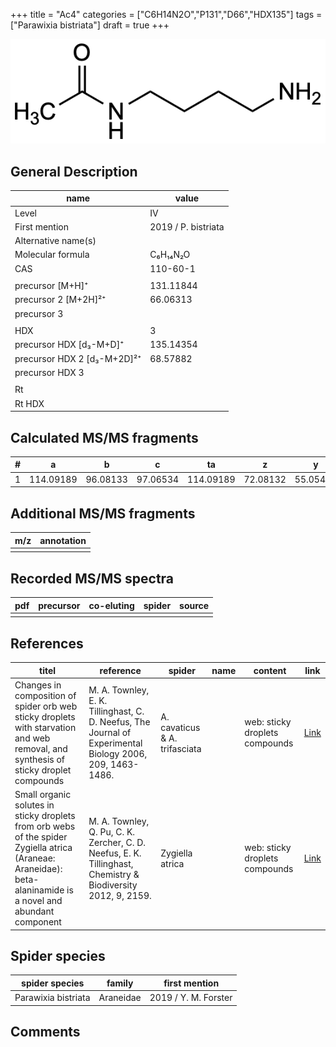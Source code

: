 +++
title = "Ac4"
categories = ["C6H14N2O","P131","D66","HDX135"]
tags = ["Parawixia bistriata"]
draft = true
+++

![](/img/Ac4.png)

## General Description

| name                        | value               |
|-----------------------------|---------------------|
| Level                       | IV                  |
| First mention               | 2019 / P. bistriata |
| Alternative name(s)         |                     |
| Molecular formula           | C₆H₁₄N₂O            |
| CAS                         | 110-60-1            |
|                             |                     |
| precursor   [M+H]⁺          | 131.11844           |
| precursor 2 [M+2H]²⁺        | 66.06313            |
| precursor 3                 |                     |
|                             |                     |
| HDX                         | 3                   |
| precursor HDX   [d₃-M+D]⁺   | 135.14354           |
| precursor HDX 2 [d₃-M+2D]²⁺ | 68.57882            |
| precursor HDX 3             |                     |
|                             |                     |
| Rt                          |                     |
| Rt HDX                      |                     |

## Calculated MS/MS fragments

| # | a         | b        | c        | ta        | z        | y        | tz       |
|---|-----------|----------|----------|-----------|----------|----------|----------|
| 1 | 114.09189 | 96.08133 | 97.06534 | 114.09189 | 72.08132 | 55.05477 | 89.10787 |

## Additional MS/MS fragments

| m/z | annotation |
|-----|------------|
|     |            |

## Recorded MS/MS spectra

| pdf | precursor | co-eluting | spider | source |
|-----|-----------|------------|--------|--------|
|     |           |            |        |        |

## References

| titel                                                                                                                                                         | reference                                                                                                     | spider                        | name | content                        | link                                                 |
|---------------------------------------------------------------------------------------------------------------------------------------------------------------|---------------------------------------------------------------------------------------------------------------|-------------------------------|------|--------------------------------|------------------------------------------------------|
| Changes in composition of spider orb web sticky droplets with starvation and web removal, and synthesis of sticky droplet compounds                           | M. A. Townley, E. K. Tillinghast, C. D. Neefus, The Journal of Experimental Biology 2006, 209, 1463-1486.     | A. cavaticus & A. trifasciata |      | web: sticky droplets compounds | [Link](http://jeb.biologists.org/content/209/8/1463) |
| Small organic solutes in sticky droplets from orb webs of the spider Zygiella atrica (Araneae: Araneidae): beta-alaninamide is a novel and abundant component | M. A. Townley, Q. Pu, C. K. Zercher, C. D. Neefus, E. K. Tillinghast, Chemistry & Biodiversity 2012, 9, 2159. | Zygiella atrica               |      | web: sticky droplets compounds | [Link](https://doi.org/10.1002/cbdv.201200077)       |

## Spider species

| spider species      | family    | first mention        |
|---------------------|-----------|----------------------|
| Parawixia bistriata | Araneidae | 2019 / Y. M. Forster |

## Comments